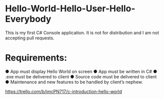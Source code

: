 # Hello-World-Hello-User-Hello-Everybody

This is my first C# Console application. It is not for distribution and I am not accepting pull requests.

# Requirements:
● App must display Hello World on screen
● App must be written in C# 
● .exe must be delivered to client 
● Source code must be delivered to client 
● Maintenance and new features to be handled by client’s nephew.

https://trello.com/b/imcPN717/c-introduction-hello-world
